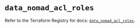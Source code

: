 # `data_nomad_acl_roles`

Refer to the Terraform Registry for docs: [`data_nomad_acl_roles`](https://registry.terraform.io/providers/hashicorp/nomad/2.4.0/docs/data-sources/acl_roles).
